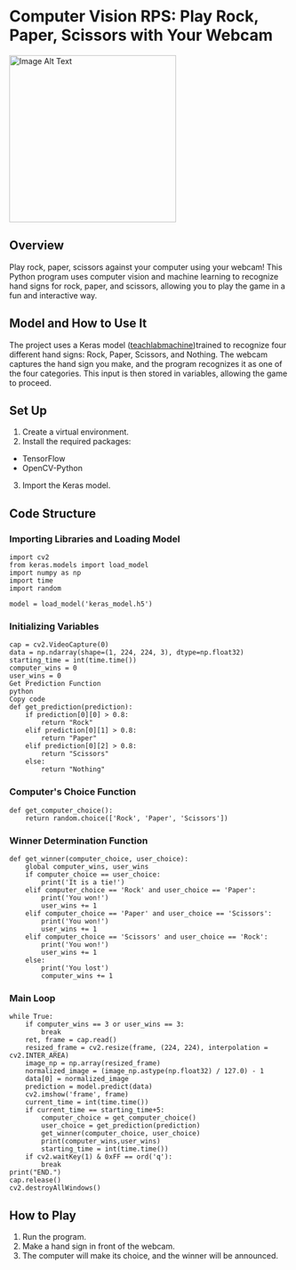 # Computer Vision RPS: Play Rock, Paper, Scissors with Your Webcam

<img src="https://blog.eduonix.com/wp-content/uploads/2019/10/CVT1.jpeg" alt="Image Alt Text" width="300">

## Overview
Play rock, paper, scissors against your computer using your webcam! This Python program uses computer vision and machine learning to recognize hand signs for rock, paper, and scissors, allowing you to play the game in a fun and interactive way.

## Model and How to Use It
The project uses a Keras model ([teachlabmachine](https://teachablemachine.withgoogle.com/ ))trained to recognize four different hand signs: Rock, Paper, Scissors, and Nothing. The webcam captures the hand sign you make, and the program recognizes it as one of the four categories. This input is then stored in variables, allowing the game to proceed.

## Set Up
1. Create a virtual environment.
2. Install the required packages:
- TensorFlow
- OpenCV-Python
3. Import the Keras model.

## Code Structure

### Importing Libraries and Loading Model

```
import cv2
from keras.models import load_model
import numpy as np
import time
import random

model = load_model('keras_model.h5')
```

### Initializing Variables

```
cap = cv2.VideoCapture(0)
data = np.ndarray(shape=(1, 224, 224, 3), dtype=np.float32)
starting_time = int(time.time())
computer_wins = 0
user_wins = 0
Get Prediction Function
python
Copy code
def get_prediction(prediction):
    if prediction[0][0] > 0.8:
        return "Rock"
    elif prediction[0][1] > 0.8:
        return "Paper"
    elif prediction[0][2] > 0.8:
        return "Scissors"
    else:
        return "Nothing"
```

### Computer's Choice Function

```
def get_computer_choice():
    return random.choice(['Rock', 'Paper', 'Scissors'])
```

### Winner Determination Function

```
def get_winner(computer_choice, user_choice):
    global computer_wins, user_wins
    if computer_choice == user_choice:
        print('It is a tie!')
    elif computer_choice == 'Rock' and user_choice == 'Paper':
        print('You won!')
        user_wins += 1
    elif computer_choice == 'Paper' and user_choice == 'Scissors':
        print('You won!')
        user_wins += 1
    elif computer_choice == 'Scissors' and user_choice == 'Rock':
        print('You won!')
        user_wins += 1
    else:
        print('You lost')
        computer_wins += 1
```

### Main Loop

```
while True:
    if computer_wins == 3 or user_wins == 3:
        break
    ret, frame = cap.read()
    resized_frame = cv2.resize(frame, (224, 224), interpolation = cv2.INTER_AREA)
    image_np = np.array(resized_frame)
    normalized_image = (image_np.astype(np.float32) / 127.0) - 1
    data[0] = normalized_image
    prediction = model.predict(data)
    cv2.imshow('frame', frame)
    current_time = int(time.time())
    if current_time == starting_time+5:
        computer_choice = get_computer_choice()
        user_choice = get_prediction(prediction)
        get_winner(computer_choice, user_choice)
        print(computer_wins,user_wins)
        starting_time = int(time.time())
    if cv2.waitKey(1) & 0xFF == ord('q'):
        break
print("END.")
cap.release()
cv2.destroyAllWindows()
```

## How to Play

1. Run the program.
2. Make a hand sign in front of the webcam.
3. The computer will make its choice, and the winner will be announced.
